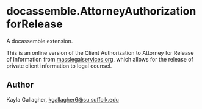 # docassemble.AttorneyAuthorizationforRelease

A docassemble extension.

This is an online version of the Client Authorization to Attorney for Release of Information from <a href="https://www.masslegalservices.org/content/client-authorization-release-information">masslegalservices.org</a>, which allows for the release of private client information to legal counsel. 

## Author

Kayla Gallagher, kgallagher6@su.suffolk.edu

